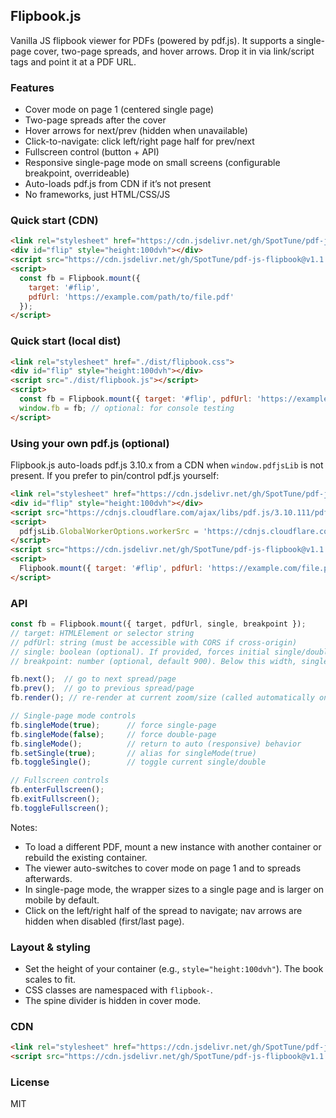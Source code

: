 ## Flipbook.js

Vanilla JS flipbook viewer for PDFs (powered by pdf.js). It supports a single-page cover, two-page spreads, and hover arrows. Drop it in via link/script tags and point it at a PDF URL.

### Features
- Cover mode on page 1 (centered single page)
- Two-page spreads after the cover
- Hover arrows for next/prev (hidden when unavailable)
- Click-to-navigate: click left/right page half for prev/next
- Fullscreen control (button + API)
- Responsive single-page mode on small screens (configurable breakpoint, overrideable)
- Auto-loads pdf.js from CDN if it’s not present
- No frameworks, just HTML/CSS/JS

### Quick start (CDN)
```html
<link rel="stylesheet" href="https://cdn.jsdelivr.net/gh/SpotTune/pdf-js-flipbook@v1.1.2/dist/flipbook.css">
<div id="flip" style="height:100dvh"></div>
<script src="https://cdn.jsdelivr.net/gh/SpotTune/pdf-js-flipbook@v1.1.2/dist/flipbook.js"></script>
<script>
  const fb = Flipbook.mount({
    target: '#flip',
    pdfUrl: 'https://example.com/path/to/file.pdf'
  });
</script>
```

### Quick start (local dist)
```html
<link rel="stylesheet" href="./dist/flipbook.css">
<div id="flip" style="height:100dvh"></div>
<script src="./dist/flipbook.js"></script>
<script>
  const fb = Flipbook.mount({ target: '#flip', pdfUrl: 'https://example.com/file.pdf' });
  window.fb = fb; // optional: for console testing
</script>
```

### Using your own pdf.js (optional)
Flipbook.js auto-loads pdf.js 3.10.x from a CDN when `window.pdfjsLib` is not present. If you prefer to pin/control pdf.js yourself:
```html
<link rel="stylesheet" href="https://cdn.jsdelivr.net/gh/SpotTune/pdf-js-flipbook@v1.1.2/dist/flipbook.css">
<div id="flip" style="height:100dvh"></div>
<script src="https://cdnjs.cloudflare.com/ajax/libs/pdf.js/3.10.111/pdf.min.js"></script>
<script>
  pdfjsLib.GlobalWorkerOptions.workerSrc = 'https://cdnjs.cloudflare.com/ajax/libs/pdf.js/3.10.111/pdf.worker.min.js';
</script>
<script src="https://cdn.jsdelivr.net/gh/SpotTune/pdf-js-flipbook@v1.1.2/dist/flipbook.js"></script>
<script>
  Flipbook.mount({ target: '#flip', pdfUrl: 'https://example.com/file.pdf' });
</script>
```

### API
```js
const fb = Flipbook.mount({ target, pdfUrl, single, breakpoint });
// target: HTMLElement or selector string
// pdfUrl: string (must be accessible with CORS if cross-origin)
// single: boolean (optional). If provided, forces initial single/double and enables override.
// breakpoint: number (optional, default 900). Below this width, single-page mode is enabled automatically unless overridden.

fb.next();  // go to next spread/page
fb.prev();  // go to previous spread/page
fb.render(); // re-render at current zoom/size (called automatically on resize)

// Single-page mode controls
fb.singleMode(true);      // force single-page
fb.singleMode(false);     // force double-page
fb.singleMode();          // return to auto (responsive) behavior
fb.setSingle(true);       // alias for singleMode(true)
fb.toggleSingle();        // toggle current single/double

// Fullscreen controls
fb.enterFullscreen();
fb.exitFullscreen();
fb.toggleFullscreen();
```

Notes:
- To load a different PDF, mount a new instance with another container or rebuild the existing container.
- The viewer auto-switches to cover mode on page 1 and to spreads afterwards.
- In single-page mode, the wrapper sizes to a single page and is larger on mobile by default.
- Click on the left/right half of the spread to navigate; nav arrows are hidden when disabled (first/last page).

### Layout & styling
- Set the height of your container (e.g., `style="height:100dvh"`). The book scales to fit.
- CSS classes are namespaced with `flipbook-`.
- The spine divider is hidden in cover mode.

### CDN
```html
<link rel="stylesheet" href="https://cdn.jsdelivr.net/gh/SpotTune/pdf-js-flipbook@v1.1.2/dist/flipbook.css">
<script src="https://cdn.jsdelivr.net/gh/SpotTune/pdf-js-flipbook@v1.1.2/dist/flipbook.js"></script>
```

### License
MIT


